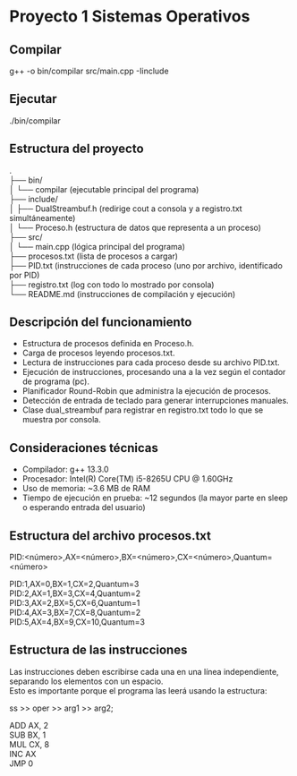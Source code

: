 # Proyecto 1 Sistemas Operativos

## Compilar
g++ -o bin/compilar src/main.cpp -Iinclude

## Ejecutar
./bin/compilar

## Estructura del proyecto
.    
├── bin/    
│   └── compilar (ejecutable principal del programa)    
├── include/    
│   ├── DualStreambuf.h (redirige cout a consola y a registro.txt simultáneamente)    
│   └── Proceso.h (estructura de datos que representa a un proceso)    
├── src/    
│   └── main.cpp (lógica principal del programa)    
├── procesos.txt (lista de procesos a cargar)    
├── PID.txt (instrucciones de cada proceso (uno por archivo, identificado por PID)    
├── registro.txt (log con todo lo mostrado por consola)    
└── README.md (instrucciones de compilación y ejecución)    

## Descripción del funcionamiento

* Estructura de procesos definida en Proceso.h.
* Carga de procesos leyendo procesos.txt.
* Lectura de instrucciones para cada proceso desde su archivo PID.txt.
* Ejecución de instrucciones, procesando una a la vez según el contador de programa (pc).
* Planificador Round-Robin que administra la ejecución de procesos.
* Detección de entrada de teclado para generar interrupciones manuales.
* Clase dual_streambuf para registrar en registro.txt todo lo que se muestra por consola.

## Consideraciones técnicas
* Compilador: g++ 13.3.0
* Procesador: Intel(R) Core(TM) i5-8265U CPU @ 1.60GHz
* Uso de memoria: ~3.6 MB de RAM
* Tiempo de ejecución en prueba: ~12 segundos (la mayor parte en sleep o esperando entrada del usuario)

## Estructura del archivo procesos.txt
PID:<número>,AX=<número>,BX=<número>,CX=<número>,Quantum=<número>        
    
PID:1,AX=0,BX=1,CX=2,Quantum=3    
PID:2,AX=1,BX=3,CX=4,Quantum=2    
PID:3,AX=2,BX=5,CX=6,Quantum=1    
PID:4,AX=3,BX=7,CX=8,Quantum=2    
PID:5,AX=4,BX=9,CX=10,Quantum=3    

## Estructura de las instrucciones
Las instrucciones deben escribirse cada una en una línea independiente, separando los elementos con un espacio.    
Esto es importante porque el programa las leerá usando la estructura:   
    
ss >> oper >> arg1 >> arg2;    
     
ADD AX, 2    
SUB BX, 1    
MUL CX, 8    
INC AX    
JMP 0    




